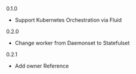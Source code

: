 0.1.0

- Support Kubernetes Orchestration via Fluid

0.2.0

- Change worker from Daemonset to Statefulset

0.2.1

- Add owner Reference
